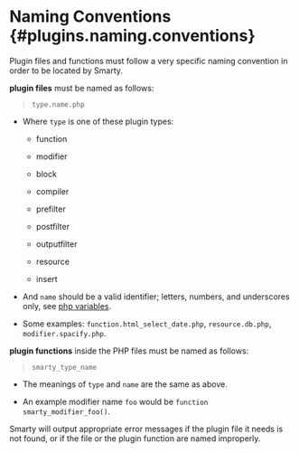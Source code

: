 Naming Conventions {#plugins.naming.conventions}
==================

Plugin files and functions must follow a very specific naming convention
in order to be located by Smarty.

**plugin files** must be named as follows:

> `
> type.name.php
> `

- Where `type` is one of these plugin types:

  - function

  - modifier

  - block

  - compiler

  - prefilter

  - postfilter

  - outputfilter

  - resource

  - insert

- And `name` should be a valid identifier; letters, numbers, and
  underscores only, see [php
  variables](https://www.php.net/language.variables).

- Some examples: `function.html_select_date.php`, `resource.db.php`,
  `modifier.spacify.php`.

**plugin functions** inside the PHP files must be named as follows:

> `smarty_type_name`

- The meanings of `type` and `name` are the same as above.

- An example modifier name `foo` would be
  `function smarty_modifier_foo()`.

Smarty will output appropriate error messages if the plugin file it
needs is not found, or if the file or the plugin function are named
improperly.
